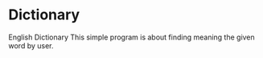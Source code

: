 # Dictionary
English Dictionary
This simple program is about finding meaning the given word by user.
